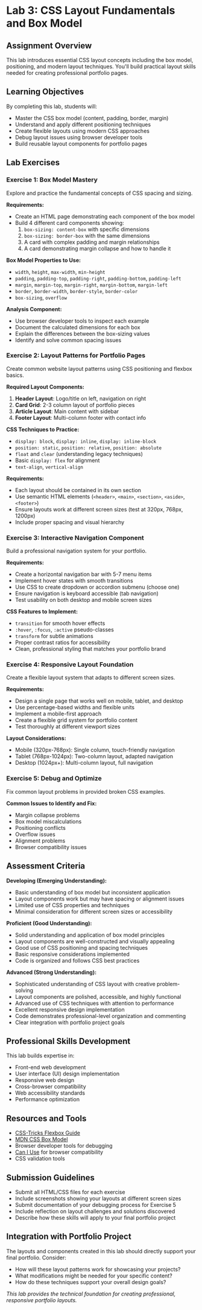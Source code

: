 # Lab 3: CSS Layout Fundamentals and Box Model

## Assignment Overview
This lab introduces essential CSS layout concepts including the box model, positioning, and modern layout techniques. You'll build practical layout skills needed for creating professional portfolio pages.

## Learning Objectives
By completing this lab, students will:
- Master the CSS box model (content, padding, border, margin)
- Understand and apply different positioning techniques
- Create flexible layouts using modern CSS approaches
- Debug layout issues using browser developer tools
- Build reusable layout components for portfolio pages

## Lab Exercises

### Exercise 1: Box Model Mastery
Explore and practice the fundamental concepts of CSS spacing and sizing.

**Requirements:**
- Create an HTML page demonstrating each component of the box model
- Build 4 different card components showing:
  1. `box-sizing: content-box` with specific dimensions
  2. `box-sizing: border-box` with the same dimensions
  3. A card with complex padding and margin relationships
  4. A card demonstrating margin collapse and how to handle it

**Box Model Properties to Use:**
- `width`, `height`, `max-width`, `min-height`
- `padding`, `padding-top`, `padding-right`, `padding-bottom`, `padding-left`
- `margin`, `margin-top`, `margin-right`, `margin-bottom`, `margin-left`
- `border`, `border-width`, `border-style`, `border-color`
- `box-sizing`, `overflow`

**Analysis Component:**
- Use browser developer tools to inspect each example
- Document the calculated dimensions for each box
- Explain the differences between the box-sizing values
- Identify and solve common spacing issues

### Exercise 2: Layout Patterns for Portfolio Pages
Create common website layout patterns using CSS positioning and flexbox basics.

**Required Layout Components:**
1. **Header Layout**: Logo/title on left, navigation on right
2. **Card Grid**: 2-3 column layout of portfolio pieces
3. **Article Layout**: Main content with sidebar
4. **Footer Layout**: Multi-column footer with contact info

**CSS Techniques to Practice:**
- `display: block`, `display: inline`, `display: inline-block`
- `position: static`, `position: relative`, `position: absolute`
- `float` and `clear` (understanding legacy techniques)
- Basic `display: flex` for alignment
- `text-align`, `vertical-align`

**Requirements:**
- Each layout should be contained in its own section
- Use semantic HTML elements (`<header>`, `<main>`, `<section>`, `<aside>`, `<footer>`)
- Ensure layouts work at different screen sizes (test at 320px, 768px, 1200px)
- Include proper spacing and visual hierarchy

### Exercise 3: Interactive Navigation Component
Build a professional navigation system for your portfolio.

**Requirements:**
- Create a horizontal navigation bar with 5-7 menu items
- Implement hover states with smooth transitions
- Use CSS to create dropdown or accordion submenu (choose one)
- Ensure navigation is keyboard accessible (tab navigation)
- Test usability on both desktop and mobile screen sizes

**CSS Features to Implement:**
- `transition` for smooth hover effects
- `:hover`, `:focus`, `:active` pseudo-classes
- `transform` for subtle animations
- Proper contrast ratios for accessibility
- Clean, professional styling that matches your portfolio brand

### Exercise 4: Responsive Layout Foundation
Create a flexible layout system that adapts to different screen sizes.

**Requirements:**
- Design a single page that works well on mobile, tablet, and desktop
- Use percentage-based widths and flexible units
- Implement a mobile-first approach
- Create a flexible grid system for portfolio content
- Test thoroughly at different viewport sizes

**Layout Considerations:**
- Mobile (320px-768px): Single column, touch-friendly navigation
- Tablet (768px-1024px): Two-column layout, adapted navigation
- Desktop (1024px+): Multi-column layout, full navigation

### Exercise 5: Debug and Optimize
Fix common layout problems in provided broken CSS examples.

**Common Issues to Identify and Fix:**
- Margin collapse problems
- Box model miscalculations
- Positioning conflicts
- Overflow issues
- Alignment problems
- Browser compatibility issues

## Assessment Criteria

**Developing (Emerging Understanding):**
- Basic understanding of box model but inconsistent application
- Layout components work but may have spacing or alignment issues
- Limited use of CSS properties and techniques
- Minimal consideration for different screen sizes or accessibility

**Proficient (Good Understanding):**
- Solid understanding and application of box model principles
- Layout components are well-constructed and visually appealing
- Good use of CSS positioning and spacing techniques
- Basic responsive considerations implemented
- Code is organized and follows CSS best practices

**Advanced (Strong Understanding):**
- Sophisticated understanding of CSS layout with creative problem-solving
- Layout components are polished, accessible, and highly functional
- Advanced use of CSS techniques with attention to performance
- Excellent responsive design implementation
- Code demonstrates professional-level organization and commenting
- Clear integration with portfolio project goals

## Professional Skills Development
This lab builds expertise in:
- Front-end web development
- User interface (UI) design implementation
- Responsive web design
- Cross-browser compatibility
- Web accessibility standards
- Performance optimization

## Resources and Tools
- [CSS-Tricks Flexbox Guide](https://css-tricks.com/snippets/css/a-guide-to-flexbox/)
- [MDN CSS Box Model](https://developer.mozilla.org/en-US/docs/Web/CSS/CSS_Box_Model)
- Browser developer tools for debugging
- [Can I Use](https://caniuse.com/) for browser compatibility
- CSS validation tools

## Submission Guidelines
- Submit all HTML/CSS files for each exercise
- Include screenshots showing your layouts at different screen sizes
- Submit documentation of your debugging process for Exercise 5
- Include reflection on layout challenges and solutions discovered
- Describe how these skills will apply to your final portfolio project

## Integration with Portfolio Project
The layouts and components created in this lab should directly support your final portfolio. Consider:
- How will these layout patterns work for showcasing your projects?
- What modifications might be needed for your specific content?
- How do these techniques support your overall design goals?

*This lab provides the technical foundation for creating professional, responsive portfolio layouts.*
